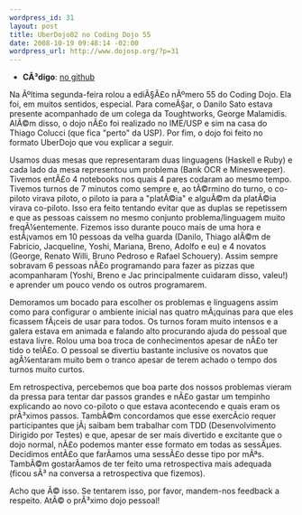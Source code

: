 ```yaml
--- 
wordpress_id: 31
layout: post
title: UberDojo02 no Coding Dojo 55
date: 2008-10-19 09:48:14 -02:00
wordpress_url: http://www.dojosp.org/?p=31
---
```

<ul>
	<li><strong>CÃ³digo</strong>: <a href="http://github.com/dojosp/participant-s-projects/tree/9a787ec3cd3e532cb890c37ae261794b0d1777c6/02-UberDojo">no github</a></li>
</ul>
Na Ãºltima segunda-feira rolou a ediÃ§Ã£o nÃºmero 55 do Coding Dojo. Ela foi, em muitos sentidos, especial. Para comeÃ§ar, o Danilo Sato estava presente acompanhado de um colega da Toughtworks, <span class="post-info">George Malamidis. AlÃ©m disso, o dojo nÃ£o foi realizado no IME/USP e sim na casa do Thiago Colucci (que fica "perto" da USP). Por fim, o dojo foi feito no formato UberDojo que vou explicar a seguir.</span>

Usamos duas mesas que representaram duas linguagens (Haskell e Ruby) e cada lado da mesa representou um problema (Bank OCR e Minesweeper). Tivemos entÃ£o 4 notebooks nos quais 4 pares codaram ao mesmo tempo. Tivemos turnos de 7 minutos como sempre e, ao tÃ©rmino do turno, o co-piloto virava piloto, o piloto ia para a "platÃ©ia" e alguÃ©m da platÃ©ia virava co-piloto. Isso era feito tentando evitar que as duplas se repetissem e que as pessoas caissem no mesmo conjunto problema/linguagem muito freqÃ¼entemente. Fizemos isso durante pouco mais de uma hora e estÃ¡vamos em 10 pessoas da velha guarda (Danilo, Thiago alÃ©m de Fabricio, Jacqueline, Yoshi, Mariana, Breno, Adolfo e eu) e 4 novatos (George, Renato Willi, Bruno Pedroso e Rafael Schouery). Assim sempre sobravam 6 pessoas nÃ£o programando para fazer as pizzas que acompanharam (Yoshi, Breno e Jac principalmente cuidaram disso, valeu!) e aprender um pouco vendo os outros programarem.

Demoramos um bocado para escolher os problemas e linguagens assim como para configurar o ambiente inicial nas quatro mÃ¡quinas para que eles ficassem fÃ¡ceis de usar para todos. Os turnos foram muito intensos e a galera estava em animada e falando alto procurando ajuda do pessoal que estava livre. Rolou uma boa troca de conhecimentos apesar de nÃ£o ter tido o telÃ£o. O pessoal se divertiu bastante inclusive os novatos que agÃ¼entaram muito bem o tranco apesar de terem achado o tempo dos turnos muito curtos.

Em retrospectiva, percebemos que boa parte dos nossos problemas vieram da pressa para tentar dar passos grandes e nÃ£o gastar um tempinho explicando ao novo co-piloto o que estava acontecendo e quais eram os prÃ³ximos passos. TambÃ©m concordamos que esse exercÃ­cio requer participantes que jÃ¡ saibam bem trabalhar com TDD (Desenvolvimento Dirigido por Testes) e que, apesar de ser mais divertido e excitante que o dojo normal, nÃ£o podemos manter esse formato em todas as sessÃµes. Decidimos entÃ£o que farÃ­amos uma sessÃ£o desse tipo por mÃªs. TambÃ©m gostarÃ­amos de ter feito uma retrospectiva mais adequada (ficou sÃ³ na conversa a retrospectiva que fizemos).

Acho que Ã© isso. Se tentarem isso, por favor, mandem-nos feedback a respeito.
AtÃ© o prÃ³ximo dojo pessoal!
